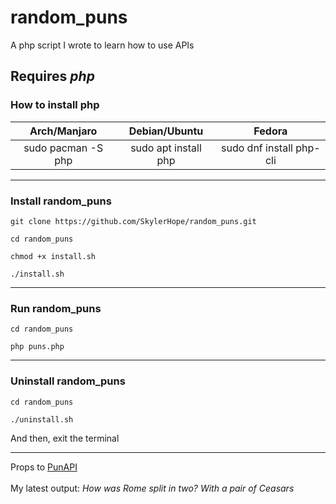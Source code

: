 # random_puns
A php script I wrote to learn how to use APIs

<h2><b>Requires <i>php</i></b></h2>
<h3>How to install php</h3>

|  **Arch/Manjaro**  |   **Debian/Ubuntu**  |        **Fedora**        |
|:------------------:|:--------------------:|:------------------------:|
| sudo pacman -S php | sudo apt install php | sudo dnf install php-cli |

<hr>

<h3>Install random_puns</h3>

```
git clone https://github.com/SkylerHope/random_puns.git
```

```
cd random_puns
```

```
chmod +x install.sh
```

```
./install.sh
```

<hr>

<h3>Run random_puns</h3>

```
cd random_puns
```

```
php puns.php
```

<hr>

<h3>Uninstall random_puns</h3>

```
cd random_puns
```

```
./uninstall.sh
```

And then, exit the terminal

<hr>

Props to <a href="https://www.punapi.rest/" target="_blank">PunAPI</a>
<br/>
<br>
My latest output: <i>How was Rome split in two? With a pair of Ceasars</i>
